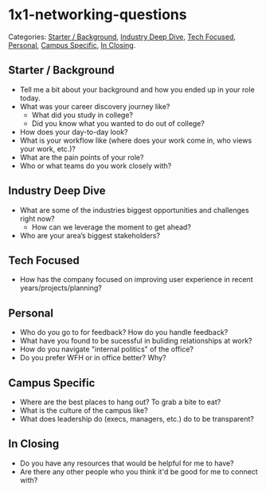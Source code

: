 # 1x1-networking-questions
Categories: [Starter / Background](##starter--background), [Industry Deep Dive](#industry-deep-dive), [Tech Focused](#tech-focused), [Personal](#personal), [Campus Specific](#campus-specific), [In Closing](#in-closing).
## Starter / Background
- Tell me a bit about your background and how you ended up in your role today.
- What was your career discovery journey like? 
  + What did you study in college? 
  + Did you know what you wanted to do out of college?
- How does your day-to-day look?
- What is your workflow like (where does your work come in, who views your work, etc.)?
- What are the pain points of your role?
- Who or what teams do you work closely with?

## Industry Deep Dive
- What are some of the industries biggest opportunities and challenges right now?
  + How can we leverage the moment to get ahead?
- Who are your area’s biggest stakeholders?

## Tech Focused
- How has the company focused on improving user experience in recent years/projects/planning?

## Personal
- Who do you go to for feedback? How do you handle feedback?
- What have you found to be sucessful in buliding relationships at work? 
-	How do you navigate "internal politics" of the office?
- Do you prefer WFH or in office better? Why?

## Campus Specific
- Where are the best places to hang out? To grab a bite to eat?
- What is the culture of the campus like?
- What does leadership do (execs, managers, etc.) do to be transparent? 

## In Closing
- Do you have any resources that would be helpful for me to have?
- Are there any other people who you think it'd be good for me to connect with? 

